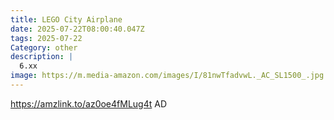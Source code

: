 ```yaml
---
title: LEGO City Airplane
date: 2025-07-22T08:00:40.047Z
tags: 2025-07-22
Category: other
description: |
  6.xx
image: https://m.media-amazon.com/images/I/81nwTfadvwL._AC_SL1500_.jpg
---
```

https://amzlink.to/az0oe4fMLug4t
AD